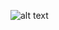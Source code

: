 ![[alt text](https://github.com/fasyaAlvyan/Just_Learn_Networking/blob/main/redundant-static-topology/mikrotik-redudant-static/Router1-config.rsc)](https://github.com/fasyaAlvyan/Just_Learn_Networking/blob/main/redundant-static-topology/mikrotik-redudant-static/Router1-config.rsc)
